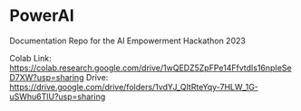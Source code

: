# PowerAI
Documentation Repo for the AI Empowerment Hackathon 2023

Colab Link: https://colab.research.google.com/drive/1wQEDZ5ZpFPe14FfvtdIs16npIeSeD7XW?usp=sharing
Drive: https://drive.google.com/drive/folders/1vdYJ_QItRteYqy-7HLW_1G-uSWhu6TlU?usp=sharing
